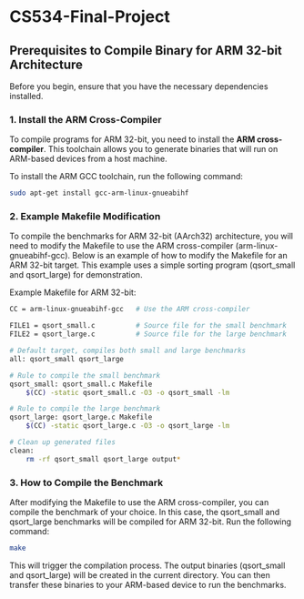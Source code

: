 # CS534-Final-Project

## Prerequisites to Compile Binary for ARM 32-bit Architecture

Before you begin, ensure that you have the necessary dependencies installed.

### 1. Install the ARM Cross-Compiler

To compile programs for ARM 32-bit, you need to install the **ARM cross-compiler**. This toolchain allows you to generate binaries that will run on ARM-based devices from a host machine.

To install the ARM GCC toolchain, run the following command:

```bash
sudo apt-get install gcc-arm-linux-gnueabihf
```

### 2. Example Makefile Modification

To compile the benchmarks for ARM 32-bit (AArch32) architecture, you will need to modify the Makefile to use the ARM cross-compiler (arm-linux-gnueabihf-gcc). Below is an example of how to modify the Makefile for an ARM 32-bit target. This example uses a simple sorting program (qsort_small and qsort_large) for demonstration.

Example Makefile for ARM 32-bit:
```bash
CC = arm-linux-gnueabihf-gcc   # Use the ARM cross-compiler

FILE1 = qsort_small.c          # Source file for the small benchmark
FILE2 = qsort_large.c          # Source file for the large benchmark

# Default target, compiles both small and large benchmarks
all: qsort_small qsort_large

# Rule to compile the small benchmark
qsort_small: qsort_small.c Makefile
	$(CC) -static qsort_small.c -O3 -o qsort_small -lm

# Rule to compile the large benchmark
qsort_large: qsort_large.c Makefile
	$(CC) -static qsort_large.c -O3 -o qsort_large -lm

# Clean up generated files
clean:
	rm -rf qsort_small qsort_large output*
```

### 3. How to Compile the Benchmark

After modifying the Makefile to use the ARM cross-compiler, you can compile the benchmark of your choice. In this case, the qsort_small and qsort_large benchmarks will be compiled for ARM 32-bit. Run the following command:
```bash
make
```
This will trigger the compilation process. The output binaries (qsort_small and qsort_large) will be created in the current directory. You can then transfer these binaries to your ARM-based device to run the benchmarks.
